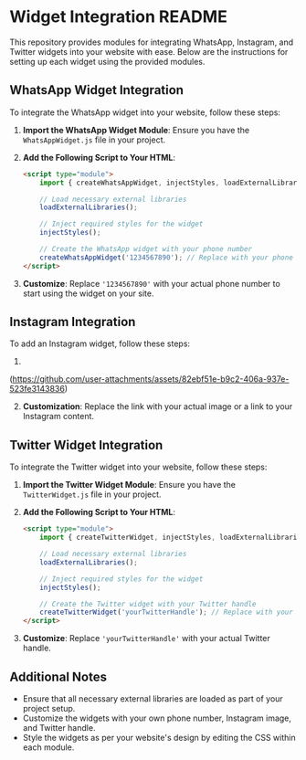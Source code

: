 
# Widget Integration README

This repository provides modules for integrating WhatsApp, Instagram, and Twitter widgets into your website with ease. Below are the instructions for setting up each widget using the provided modules.

## WhatsApp Widget Integration

To integrate the WhatsApp widget into your website, follow these steps:

1. **Import the WhatsApp Widget Module**: Ensure you have the `WhatsAppWidget.js` file in your project.

2. **Add the Following Script to Your HTML**:

    ```html
    <script type="module">
        import { createWhatsAppWidget, injectStyles, loadExternalLibraries } from './WhatsAppWidget.js';

        // Load necessary external libraries
        loadExternalLibraries();

        // Inject required styles for the widget
        injectStyles();

        // Create the WhatsApp widget with your phone number
        createWhatsAppWidget('1234567890'); // Replace with your phone number
    </script>
    ```

3. **Customize**: Replace `'1234567890'` with your actual phone number to start using the widget on your site.

## Instagram Integration

To add an Instagram widget, follow these steps:

1. 

   
   (https://github.com/user-attachments/assets/82ebf51e-b9c2-406a-937e-523fe3143836)
   

2. **Customization**: Replace the link with your actual image or a link to your Instagram content.

## Twitter Widget Integration

To integrate the Twitter widget into your website, follow these steps:

1. **Import the Twitter Widget Module**: Ensure you have the `TwitterWidget.js` file in your project.

2. **Add the Following Script to Your HTML**:

    ```html
    <script type="module">
        import { createTwitterWidget, injectStyles, loadExternalLibraries } from './TwitterWidget.js';

        // Load necessary external libraries
        loadExternalLibraries();

        // Inject required styles for the widget
        injectStyles();

        // Create the Twitter widget with your Twitter handle
        createTwitterWidget('yourTwitterHandle'); // Replace with your Twitter handle
    </script>
    ```

3. **Customize**: Replace `'yourTwitterHandle'` with your actual Twitter handle.

## Additional Notes

- Ensure that all necessary external libraries are loaded as part of your project setup.
- Customize the widgets with your own phone number, Instagram image, and Twitter handle.
- Style the widgets as per your website's design by editing the CSS within each module.
